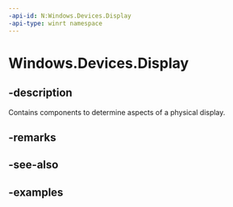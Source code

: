```yaml
---
-api-id: N:Windows.Devices.Display
-api-type: winrt namespace
---
```


<!-- Namespace syntax.
namespace Windows.Devices.Display 
-->

# Windows.Devices.Display

## -description
Contains components to determine aspects of a physical display.

## -remarks

## -see-also

## -examples

